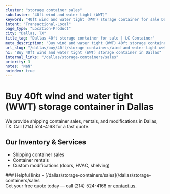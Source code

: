 ```yaml
---
cluster: "storage container sales"
subcluster: "40ft wind and water tight (WWT)"
keyword: "40ft wind and water tight (WWT) storage container for sale Dallas, TX"
intent: "Transactional-Local"
page_type: "Location-Product"
city: "Dallas, TX"
title_tag: "Dallas 40ft storage container for sale | LC Container"
meta_description: "Buy wind and water tight (WWT) 40ft storage container sale with local delivery in Dallas, TX. LC Container — local Since 2003. Request a fast quote today."
url_slug: "/dallas/buy/40ft/storage-containers/wind-and-water-tight-wwt"
h1: "Buy 40ft wind and water tight (WWT) storage container in Dallas"
internal_links: "/dallas/storage-containers/sales"
priority: 3
notes: "NaN"
noindex: true
---
```


# Buy 40ft wind and water tight (WWT) storage container in Dallas

We provide shipping container sales, rentals, and modifications in Dallas, TX. Call (214) 524-4168 for a fast quote.

## Our Inventory & Services
- Shipping container sales
- Container rentals
- Custom modifications (doors, HVAC, shelving)

<div data-section="internal-links">
### Helpful links
- [/dallas/storage-containers/sales](/dallas/storage-containers/sales
</div>

<div data-section="cta">
Get your free quote today — call (214) 524-4168 or <a href="/contact">contact us</a>.
</div>

<script type="application/ld+json">{"@context":"https://schema.org","@type":"FAQPage","mainEntity":[{"@type":"Question","name":"How much does delivery cost in Dallas, TX?","acceptedAnswer":{"@type":"Answer","text":"Delivery costs vary by distance and container size. Most deliveries in Dallas, TX range from $150-$300. Call (214) 524-4168 for an exact quote based on your specific location."}},{"@type":"Question","name":"Do you offer financing or payment plans?","acceptedAnswer":{"@type":"Answer","text":"We accept major credit cards, checks, and can discuss commercial terms for bulk purchases. Call (214) 524-4168 to discuss options."}},{"@type":"Question","name":"Can you customize containers in Dallas, TX?","acceptedAnswer":{"@type":"Answer","text":"Yes — we perform modifications like doors, HVAC, insulation, and shelving. Request a custom quote at (214) 524-4168 or via our contact form."}}]}</script>
